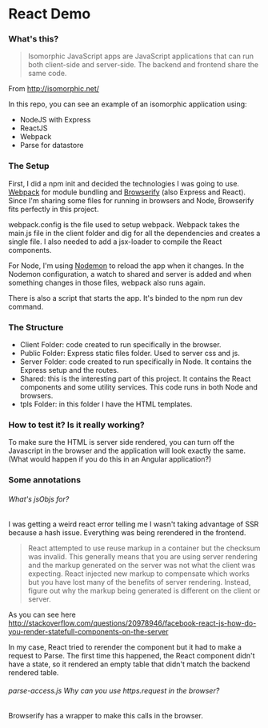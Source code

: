 # React Demo

### What's this?

> Isomorphic JavaScript apps are JavaScript applications that can run both client-side and server-side. The backend and frontend share the same code.
> 
From http://isomorphic.net/

In this repo, you can see an example of an isomorphic application using:
+ NodeJS with Express
+ ReactJS
+ Webpack
+ Parse for datastore

### The Setup

First, I did a npm init and decided the technologies I was going to use. 
[Webpack](http://webpack.github.io/) for module bundling and [Browserify](http://browserify.org/) (also Express and React).
Since I'm sharing some files for running in browsers and Node, Browserify fits perfectly in this project.

webpack.config is the file used to setup webpack. Webpack takes the main.js file in the client folder and dig for all the dependencies and creates a single file.
I also needed to add a jsx-loader to compile the React components.

For Node, I'm using [Nodemon](https://github.com/remy/nodemon) to reload the app when it changes. In the Nodemon configuration, a watch to shared and server is added and when something changes in those files, webpack also runs again.

There is also a script that starts the app. It's binded to the npm run dev command. 

### The Structure

+ Client Folder: code created to run specifically in the browser.
+ Public Folder: Express static files folder. Used to server css and js.
+ Server Folder: code created to run specifically in Node. It contains the Express setup and the routes.
+ Shared: this is the interesting part of this project. It contains the React components and some utility services. This code runs in both Node and browsers.
+ tpls Folder: in this folder I have the HTML templates.

### How to test it? Is it really working?

To make sure the HTML is server side rendered, you can turn off the Javascript in the browser and the application will look exactly the same. (What would happen if you do this in an Angular application?)

### Some annotations

###### What's jsObjs for?
I was getting a weird react error telling me I wasn't taking advantage of SSR because a hash issue. Everything was being rerendered in the frontend.
> React attempted to use reuse markup in a container but the checksum was invalid. This generally means that you are using server rendering and the markup generated on the server was not what the client was expecting. React injected new markup to compensate which works but you have lost many of the benefits of server rendering. Instead, figure out why the markup being generated is different on the client or server.

As you can see here  
http://stackoverflow.com/questions/20978946/facebook-react-js-how-do-you-render-statefull-components-on-the-server

In my case, React tried to rerender the component but it had to make a request to Parse. The first time this happened, the React component didn't have a state, so it rendered an empty table that didn't match the backend rendered table.

###### parse-access.js Why can you use https.request in the browser?
Browserify has a wrapper to make this calls in the browser.
